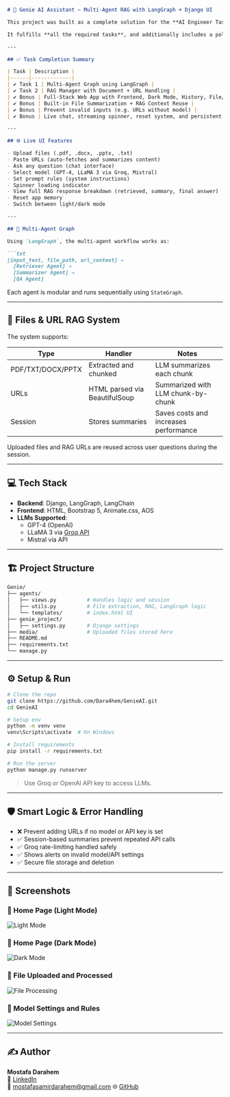 ```markdown
# 🤖 Genie AI Assistant – Multi-Agent RAG with LangGraph + Django UI

This project was built as a complete solution for the **AI Engineer Task** provided by Genie CRM.

It fulfills **all the required tasks**, and additionally includes a polished **full-stack assistant interface** built with Django, Bootstrap 5, LangGraph, and LangChain.

---

## ✅ Task Completion Summary

| Task | Description |
|------|-------------|
| ✔️ Task 1 | Multi-Agent Graph using LangGraph |
| ✔️ Task 2 | RAG Manager with Document + URL Handling |
| ✔️ Bonus | Full-Stack Web App with Frontend, Dark Mode, History, File/URL Upload |
| ✔️ Bonus | Built-in File Summarization + RAG Context Reuse |
| ✔️ Bonus | Prevent invalid inputs (e.g. URLs without model) |
| ✔️ Bonus | Live chat, streaming spinner, reset system, and persistent session |

---

## 🌐 Live UI Features

- Upload files (.pdf, .docx, .pptx, .txt)
- Paste URLs (auto-fetches and summarizes content)
- Ask any question (chat interface)
- Select model (GPT-4, LLaMA 3 via Groq, Mistral)
- Set prompt rules (system instructions)
- Spinner loading indicator
- View full RAG response breakdown (retrieved, summary, final answer)
- Reset app memory
- Switch between light/dark mode

---

## 🧠 Multi-Agent Graph

Using `LangGraph`, the multi-agent workflow works as:

```txt
[input_text, file_path, url_context] →
  [Retriever Agent] →
  [Summarizer Agent] →
  [QA Agent]
```

Each agent is modular and runs sequentially using `StateGraph`.

---

## 📁 Files & URL RAG System

The system supports:

| Type       | Handler                        | Notes |
|------------|--------------------------------|-------|
| PDF/TXT/DOCX/PPTX | Extracted and chunked      | LLM summarizes each chunk |
| URLs       | HTML parsed via BeautifulSoup | Summarized with LLM chunk-by-chunk |
| Session    | Stores summaries               | Saves costs and increases performance |

Uploaded files and RAG URLs are reused across user questions during the session.

---

## 💻 Tech Stack

- **Backend**: Django, LangGraph, LangChain
- **Frontend**: HTML, Bootstrap 5, Animate.css, AOS
- **LLMs Supported**:
  - GPT-4 (OpenAI)
  - LLaMA 3 via [Groq API](https://groq.com/)
  - Mistral via API

---

## 🏗️ Project Structure

```bash
Genie/
├── agents/
│   ├── views.py          # Handles logic and session
│   ├── utils.py          # File extraction, RAG, LangGraph logic
│   └── templates/        # index.html UI
├── genie_project/
│   ├── settings.py       # Django settings
├── media/                # Uploaded files stored here
├── README.md
├── requirements.txt
└── manage.py
```

---

## ⚙️ Setup & Run

```bash
# Clone the repo
git clone https://github.com/Dara4hem/GenieAI.git
cd GenieAI

# Setup env
python -m venv venv
venv\Scripts\activate  # On Windows

# Install requirements
pip install -r requirements.txt

# Run the server
python manage.py runserver
```

> Use Groq or OpenAI API key to access LLMs.

---

## 🛡️ Smart Logic & Error Handling

- ❌ Prevent adding URLs if no model or API key is set
- ✅ Session-based summaries prevent repeated API calls
- ✅ Groq rate-limiting handled safely
- ✅ Shows alerts on invalid model/API settings
- ✅ Secure file storage and deletion

---


## 📸 Screenshots

### 🌟 Home Page (Light Mode)
![Light Mode](screenshots/1.png)

### 🌙 Home Page (Dark Mode)
![Dark Mode](screenshots/2.png)

### 📂 File Uploaded and Processed
![File Processing](screenshots/3.png)

### 🔧 Model Settings and Rules
![Model Settings](screenshots/4.png)


---

## ✍️ Author

**Mostafa Darahem**  
💼 [LinkedIn](https://www.linkedin.com/in/mostafa-darahem/)  
📧 mostafasamirdarahem@gmail.com
🌐 [GitHub](https://github.com/Dara4hem/GenieAI)
